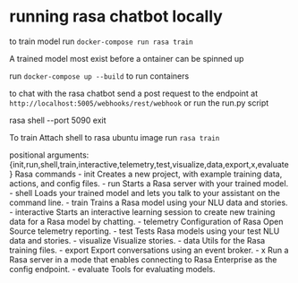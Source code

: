 # running rasa chatbot locally
to train model run `docker-compose run rasa train`

A trained model most exist before a ontainer can be spinned up

run `docker-compose up --build` to run containers

to chat with the rasa chatbot send a post request to the endpoint at `http://localhost:5005/webhooks/rest/webhook` or run the run.py script


rasa shell --port 5090 exit

To train 
Attach shell to rasa ubuntu image
run `rasa train`

positional arguments:
  {init,run,shell,train,interactive,telemetry,test,visualize,data,export,x,evaluate}
                        Rasa commands
    - init                Creates a new project, with example training data, actions, and config files.
    - run                 Starts a Rasa server with your trained model.
    - shell               Loads your trained model and lets you talk to your assistant on the command line.
    - train               Trains a Rasa model using your NLU data and stories.
    - interactive         Starts an interactive learning session to create new training data for a Rasa model by chatting.
    - telemetry           Configuration of Rasa Open Source telemetry reporting.
    - test                Tests Rasa models using your test NLU data and stories.
    - visualize           Visualize stories.
    - data                Utils for the Rasa training files.
    - export              Export conversations using an event broker.
    - x                   Run a Rasa server in a mode that enables connecting to Rasa Enterprise as the config endpoint.
    - evaluate            Tools for evaluating models.